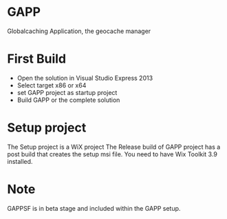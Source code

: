GAPP
====

Globalcaching Application, the geocache manager


First Build
===========

- Open the solution in Visual Studio Express 2013
- Select target x86 or x64
- set GAPP project as startup project
- Build GAPP or the complete solution

Setup project
=============

The Setup project is a WiX project
The Release build of GAPP project has a post build that creates the setup msi file. You need to have Wix Toolkit 3.9 installed.

Note
=============
GAPPSF is in beta stage and included within the GAPP setup.
